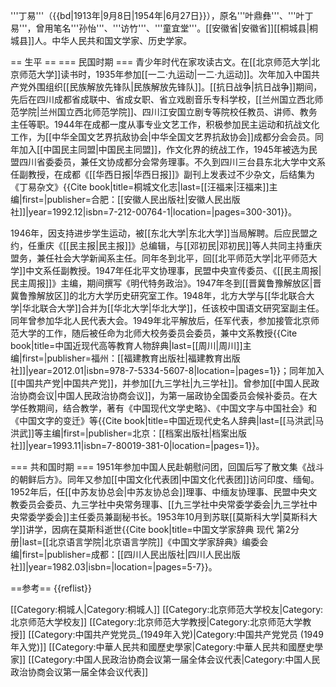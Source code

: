 '''丁易'''（{{bd|1913年|9月8日|1954年|6月27日}}），原名'''叶鼎彝'''、'''叶丁易'''，曾用笔名'''孙怡'''、'''访竹'''、'''童宜堂'''。[[安徽省|安徽省]][[桐城县|桐城县]]人。中华人民共和国文学家、历史学家。

== 生平 ==
=== 民国时期 ===
青少年时代在家攻读古文。在[[北京师范大学|北京师范大学]]读书时，1935年参加[[一二·九运动|一二·九运动]]。次年加入中国共产党外围组织[[民族解放先锋队|民族解放先锋队]]。[[抗日战争|抗日战争]]期间，先后在四川成都省成联中、省成女职、省立戏剧音乐专科学校，[[兰州国立西北师范学院|兰州国立西北师范学院]]、四川江安国立剧专等院校任教员、讲师、教务主任等职。1944年在成都一度从事专业文艺工作，积极参加民主运动和抗战文化工作，为[[中华全国文艺界抗敌协会|中华全国文艺界抗敌协会]]成都分会会员。同年加入[[中国民主同盟|中国民主同盟]]，作文化界的统战工作，1945年被选为民盟四川省委委员，兼任文协成都分会常务理事。不久到四川三台县东北大学中文系任副教授，在成都《[[华西日报|华西日报]]》副刊上发表过不少杂文，后结集为《丁易杂文》<ref>{{Cite book|title=桐城文化志|last=[[汪福来|汪福来]]主编|first=|publisher=合肥：[[安徽人民出版社|安徽人民出版社]]|year=1992.12|isbn=7-212-00764-1|location=|pages=300-301}}</ref>。

1946年，因支持进步学生运动，被[[东北大学|东北大学]]当局解聘。后应民盟之约，任重庆《[[民主报|民主报]]》总编辑，与[[邓初民|邓初民]]等人共同主持重庆盟务，兼任社会大学新闻系主任。同年冬到北平，回[[北平师范大学|北平师范大学]]中文系任副教授。1947年任北平文协理事，民盟中央宣传委员、《[[民主周报|民主周报]]》主编，期间撰写《明代特务政治》。1947年冬到[[晋冀鲁豫解放区|晋冀鲁豫解放区]]的北方大学历史研究室工作。1948年，北方大学与[[华北联合大学|华北联合大学]]合并为[[华北大学|华北大学]]，任该校中国语文研究室副主任。同年曾参加华北人民代表大会。1949年北平解放后，任军代表，参加接管北京师范大学的工作，随后被任命为北师大校务委员会委员，兼中文系教授<ref>{{Cite book|title=中国近现代高等教育人物辞典|last=[[周川|周川]]主编|first=|publisher=福州：[[福建教育出版社|福建教育出版社]]|year=2012.01|isbn=978-7-5334-5607-8|location=|pages=1}}</ref>；同年加入[[中国共产党|中国共产党]]，并参加[[九三学社|九三学社]]。曾参加[[中国人民政治协商会议|中国人民政治协商会议]]，为第一届政协全国委员会候补委员。在大学任教期间，结合教学，著有《中国现代文学史略》、《中国文字与中国社会》和《中国文字的变迁》等<ref>{{Cite book|title=中国近现代史名人辞典|last=[[马洪武|马洪武]]等主编|first=|publisher=北京：[[档案出版社|档案出版社]]|year=1993.11|isbn=7-80019-381-0|location=|pages=1}}</ref>。

=== 共和国时期 ===
1951年参加中国人民赴朝慰问团，回国后写了散文集《战斗的朝鲜后方》。同年又参加[[中国文化代表团|中国文化代表团]]访问印度、缅甸。1952年后，任[[中苏友协总会|中苏友协总会]]理事、中缅友协理事、民盟中央文教委员会委员、九三学社中央常务理事、[[九三学社中央常委学委会|九三学社中央常委学委会]]主任委员兼副秘书长。1953年10月到苏联[[莫斯科大学|莫斯科大学]]讲学，因病在莫斯科逝世<ref>{{Cite book|title=中国文学家辞典 现代 第2分册|last=[[北京语言学院|北京语言学院]]《中国文学家辞典》编委会编|first=|publisher=成都：[[四川人民出版社|四川人民出版社]]|year=1982.03|isbn=|location=|pages=5-7}}</ref>。

==参考==
{{reflist}}

[[Category:桐城人|Category:桐城人]]
[[Category:北京师范大学校友|Category:北京师范大学校友]]
[[Category:北京师范大学教授|Category:北京师范大学教授]]
[[Category:中国共产党党员_(1949年入党)|Category:中国共产党党员 (1949年入党)]]
[[Category:中華人民共和國歷史學家|Category:中華人民共和國歷史學家]]
[[Category:中国人民政治协商会议第一届全体会议代表|Category:中国人民政治协商会议第一届全体会议代表]]